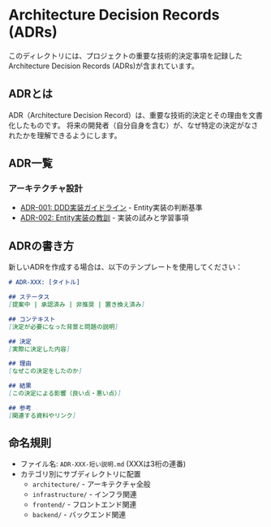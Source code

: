 # Architecture Decision Records (ADRs)

このディレクトリには、プロジェクトの重要な技術的決定事項を記録したArchitecture Decision Records (ADRs)が含まれています。

## ADRとは

ADR（Architecture Decision Record）は、重要な技術的決定とその理由を文書化したものです。
将来の開発者（自分自身を含む）が、なぜ特定の決定がなされたかを理解できるようにします。

## ADR一覧

### アーキテクチャ設計

- [ADR-001: DDD実装ガイドライン](architecture/ADR-001-ddd-implementation-guidelines.md) - Entity実装の判断基準
- [ADR-002: Entity実装の教訓](architecture/ADR-002-entity-implementation-lessons.md) - 実装の試みと学習事項

## ADRの書き方

新しいADRを作成する場合は、以下のテンプレートを使用してください：

```markdown
# ADR-XXX: [タイトル]

## ステータス
[提案中 | 承認済み | 非推奨 | 置き換え済み]

## コンテキスト
[決定が必要になった背景と問題の説明]

## 決定
[実際に決定した内容]

## 理由
[なぜこの決定をしたのか]

## 結果
[この決定による影響（良い点・悪い点）]

## 参考
[関連する資料やリンク]
```

## 命名規則

- ファイル名: `ADR-XXX-短い説明.md` (XXXは3桁の連番)
- カテゴリ別にサブディレクトリに配置
  - `architecture/` - アーキテクチャ全般
  - `infrastructure/` - インフラ関連
  - `frontend/` - フロントエンド関連
  - `backend/` - バックエンド関連